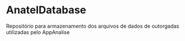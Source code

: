 # AnatelDatabase
Repositório para armazenamento dos arquivos de dados de outorgadas utilizadas pelo AppAnalise
